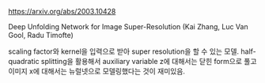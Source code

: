 https://arxiv.org/abs/2003.10428

Deep Unfolding Network for Image Super-Resolution (Kai Zhang, Luc Van Gool, Radu Timofte)

scaling factor와 kernel을 입력으로 받아 super resolution을 할 수 있는 모델. half-quadratic splitting을 활용해서 auxiliary variable z에 대해서는 닫힌 form으로 풀고 이미지 x에 대해서는 뉴럴넷으로 모델링했다는 것이 재미있음.
